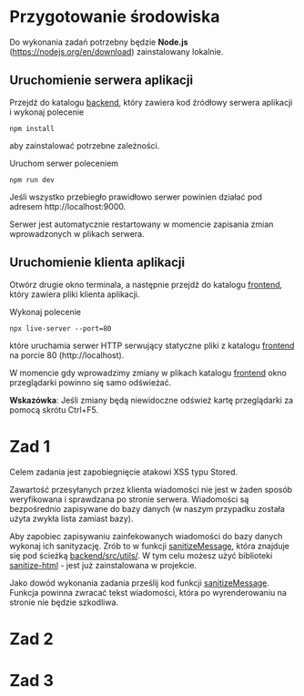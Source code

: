 # Przygotowanie środowiska
Do wykonania zadań potrzebny będzie **Node.js** (https://nodejs.org/en/download) zainstalowany lokalnie.

## Uruchomienie serwera aplikacji

Przejdź do katalogu [backend](backend/), który zawiera kod źródłowy serwera aplikacji i wykonaj polecenie
```shell
npm install
```
aby zainstalować potrzebne zależności.

Uruchom serwer poleceniem
```shell
npm run dev
```
Jeśli wszystko przebiegło prawidłowo serwer powinien działać pod adresem http://localhost:9000.

Serwer jest automatycznie restartowany w momencie zapisania zmian wprowadzonych w plikach serwera.

##  Uruchomienie klienta aplikacji

Otwórz drugie okno terminala, a następnie przejdź do katalogu [frontend](frontend/), który zawiera pliki klienta aplikacji.

Wykonaj polecenie
```shell
npx live-server --port=80
```
które uruchamia serwer HTTP serwujący statyczne pliki z katalogu [frontend](frontend) na porcie 80 (http://localhost).

W momencie gdy wprowadzimy zmiany w plikach katalogu [frontend](frontend/) okno przeglądarki powinno się samo odświeżać.

**Wskazówka**: Jeśli zmiany będą niewidoczne odśwież kartę przeglądarki za pomocą skrótu Ctrl+F5.

# Zad 1
Celem zadania jest zapobiegnięcie atakowi XSS typu Stored.

Zawartość przesyłanych przez klienta wiadomości nie jest w żaden sposób weryfikowana i sprawdzana po stronie serwera. Wiadomości są bezpośrednio zapisywane do bazy danych (w naszym przypadku została użyta zwykła lista zamiast bazy).

Aby zapobiec zapisywaniu zainfekowanych wiadomości do bazy danych wykonaj ich sanityzację. Zrób to w funkcji [sanitizeMessage](backend/src/utils/sanitizeMessage.ts), która znajduje się pod ścieżką [backend/src/utils/](backend/src/utils/sanitizeMessage.ts). W tym celu możesz użyć biblioteki [sanitize-html](https://www.npmjs.com/package/sanitize-html) - jest już zainstalowana w projekcie.

Jako dowód wykonania zadania prześlij kod funkcji [sanitizeMessage](backend/src/utils/sanitizeMessage.ts). Funkcja powinna zwracać tekst wiadomości, która po wyrenderowaniu na stronie nie będzie szkodliwa.

# Zad 2


# Zad 3


